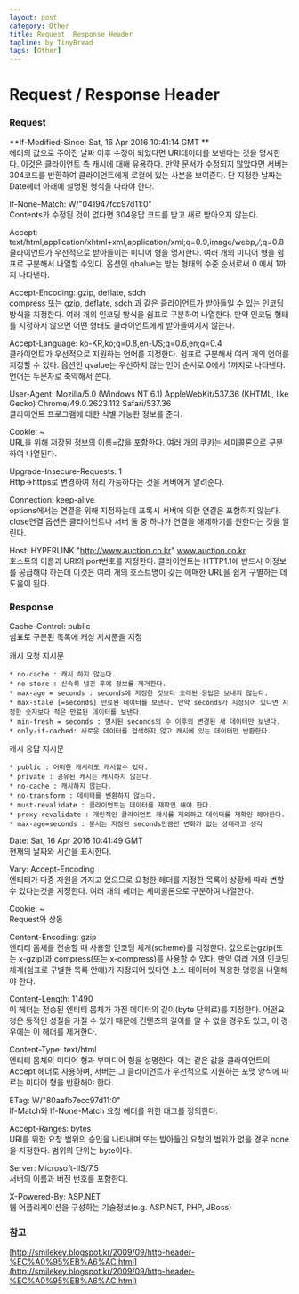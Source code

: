---layout: postcategory: Othertitle: Request  Response Headertagline: by TinyBreadtags: [Other]---<!--more-->  # Request / Response Header  ### Request **If-Modified-Since: Sat, 16 Apr 2016 10:41:14 GMT ** <br>헤더의 값으로 주어진 날짜 이후 수정이 되었다면 URI데이터를 보낸다는 것을 명시한다. 이것은 클라이언트 측 캐시에 대해 유용하다. 만약 문서가 수정되지 않았다면 서버는 304코드를 반환하여 클라이언트에게 로컬에 있는 사본을 보여준다. 단 지정한 날짜는 Date헤더 아래에 설명된 형식을 따라야 한다.If-None-Match: W/"041947fcc97d11:0"<br>Contents가 수정된 것이 없다면 304응답 코드를 받고 새로 받아오지 않는다.Accept: text/html,application/xhtml+xml,application/xml;q=0.9,image/webp,*/*;q=0.8<br>클라이언트가 우선적으로 받아들이는 미디어 형을 명시한다. 여러 개의 미디어 형을 쉼표로 구분해서 나열할 수있다. 옵션인 qbalue는 받는 형태의 수준 순서로써 0 에서 1까지 나타낸다.Accept-Encoding: gzip, deflate, sdch<br>compress 또는 gzip, deflate, sdch 과 같은 클라이언트가 받아들일 수 있는 인코딩 방식을 지정한다. 여러 개의 인코딩 방식을 쉼표로 구분하여 나열한다. 만약 인코딩 형태를 지정하지 않으면 어떤 형태도 클라이언트에게 받아들여지지 않는다.Accept-Language: ko-KR,ko;q=0.8,en-US;q=0.6,en;q=0.4<br>클라이언트가 우선적으로 지원하는 언어를 지정한다. 쉼표로 구분해서 여러 개의 언어를 지정할 수 있다. 옵션인 qvalue는 우선하지 않는 언어 순서로 0에서 1까지로 나타낸다.  언어는 두문자로 축약해서 쓴다.User-Agent: Mozilla/5.0 (Windows NT 6.1) AppleWebKit/537.36 (KHTML, like Gecko) Chrome/49.0.2623.112 Safari/537.36<br>클라이언트 프로그램에 대한 식별 가능한 정보를 준다.Cookie: ~<br>URL을 위해 저장된 정보의 이름=값을 포함한다. 여러 개의 쿠키는 세미콜론으로 구분하여 나열된다. Upgrade-Insecure-Requests: 1<br>Http->https로 변경하여 처리 가능하다는 것을 서버에게 알려준다.Connection: keep-alive<br>options에서는 연결을 위해 지정하는데 프록시 서버에 의한 연결은 포함하지 않는다. close연결 옵션은 클라이언트나 서버 둘 중 하나가 연결을 해제하기를 원한다는 것을 알린다.Host:  HYPERLINK "http://www.auction.co.kr" www.auction.co.kr<br>호스트의 이름과 URI의 port번호를 지정한다. 클라이언트는 HTTP1.1에 반드시 이정보를 공급해야 하는데 이것은 여러 개의 호스트명이 갖는 애매한 URL을 쉽게 구별하는 데 도움이 된다.### ResponseCache-Control: public<br>쉼표로 구분된 목록에 캐싱 지시문을 지정캐시 요청 지시문	* no-cache : 캐시 하지 않는다.	* no-store : 신속히 넘긴 후에 정보를 제거한다.	* max-age = seconds : seconds에 지정한 것보다 오래된 응답은 보내지 않는다.	* max-stale [=seconds] 만료된 데이터를 보낸다. 만약 seconds가 지정되어 있다면 지정한 숫자보다 적은 만료된 데이터를 보낸다.	* min-fresh = seconds : 명시된 seconds의 수 이후의 변경된 새 데이터만 보낸다.	* only-if-cached: 새로운 데이터를 검색하지 않고 캐시에 있는 데이터만 반환한다.캐시 응답 지시문	* public : 어떠한 캐시라도 캐시할수 있다.	* private : 공유된 캐시는 캐시하지 않는다.	* no-cache : 캐시하지 않는다.	* no-transform : 데이터를 변환하지 않는다.	* must-revalidate : 클라이언트는 데이터를 재확인 해야 한다.	* proxy-revalidate : 개인적인 클라이언트 캐시를 제외하고 데이터를 재확인 해야한다.	* max-age=seconds : 문서는 지정된 seconds만큼만 변화가 없는 상태라고 생각Date: Sat, 16 Apr 2016 10:41:49 GMT<br>현재의 날짜와 시간을 표시한다.Vary: Accept-Encoding<br> 엔티티가 다중 자원을 가지고 있으므로 요청한 헤더를 지정한 목록이 상황에 따라 변할 수 있다는것을 지정한다. 여러 개의 헤더는 세미콜론으로 구분하여 나열한다.Cookie: ~<br>Request와 상동Content-Encoding: gzip<br>엔티티 몸체를 전송할 때 사용할 인코딩 체계(scheme)를 지정한다. 값으로는gzip(또는 x-gzip)과 compress(또는 x-compress)를 사용할 수 있다. 만약 여러 개의 인코딩 체계(쉼표로 구별한 목록 안에)가 지정되어 있다면 소스 데이터에 적용한 명령을 나열해야 한다.Content-Length: 11490<br>이 헤더는 전송된 엔티티 몸체가 가진 데이터의 길이(byte 단위로)를 지정한다. 어떤요청은 동적인 성질을 가질 수 있기 때문에 컨텐츠의 길이를 알 수 없을 경우도 있고, 이 경우에는 이 헤더를 제거한다.Content-Type: text/html<br>엔티티 몸체의 미디어 형과 부미디어 형을 설명한다. 이는 같은 값을 클라이언트의Accept 헤더로 사용하며, 서버는 그 클라이언트가 우선적으로 지원하는 포맷 양식에 따르는 미디어 형을 반환해야 한다.ETag: W/"80aafb7ecc97d11:0"<br>If-Match와 If-None-Match 요청 헤더를 위한 태그를 정의한다.Accept-Ranges: bytes<br>URI를 위한 요청 범위의 승인을 나타내며 또는 받아들인 요청의 범위가 없을 경우 none을 지정한다. 범위의 단위는 byte이다.Server: Microsoft-IIS/7.5<br>서버의 이름과 버전 번호를 포함한다.X-Powered-By: ASP.NET<br>웹 어플리케이션을 구성하는 기술정보(e.g. ASP.NET, PHP, JBoss)### 참고[http://smilekey.blogspot.kr/2009/09/http-header-%EC%A0%95%EB%A6%AC.html](http://smilekey.blogspot.kr/2009/09/http-header-%EC%A0%95%EB%A6%AC.html)